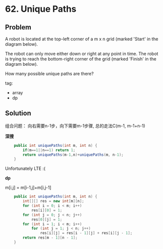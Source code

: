 # 62. Unique Paths

## Problem

A robot is located at the top-left corner of a m x n grid (marked 'Start' in the diagram below).

The robot can only move either down or right at any point in time. The robot is trying to reach the bottom-right corner of the grid (marked 'Finish' in the diagram below).

How many possible unique paths are there?

tag:
- array
- dp

## Solution 

组合问题：
向右需要n-1步，向下需要m-1步骤, 总的走法C(m-1, m-1+n-1)

**深搜**

```java
    public int uniquePaths(int m, int n) {
        if(m==1||n==1) return 1;
        return uniquePaths(m-1,n)+uniquePaths(m, n-1);
    }
```
Unfortunately LTE :(

**dp**

m[i,j] = m[i-1,j]+m[i,j-1]

```java
	public int uniquePaths(int m, int n) {
		int[][] res = new int[m][n];
		for (int i = 0; i < m; i++)
			res[i][0] = 1;
		for (int j = 0; j < n; j++)
			res[0][j] = 1;
		for (int i = 1; i < m; i++)
			for (int j = 1; j < n; j++)
				res[i][j] = res[i - 1][j] + res[i][j - 1];
		return res[m - 1][n - 1];
	}
```